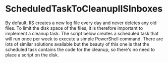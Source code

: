 # ScheduledTaskToCleanupIISInboxes
By default, IIS creates a new log file every day and never deletes any old files. To limit the disk space of the files, it is therefore important to implement a cleanup task. The script below creates a scheduled task that will run once per week to execute a simple PowerShell command. There are lots of similar solutions available but the beauty of this one is that the scheduled task contains the code for the cleanup, so there's no need to place a script on the disk.
